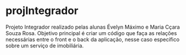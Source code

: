 # projIntegrador
Projeto Integrador realizado pelas alunas Évelyn Máximo e Maria Cçara Souza Rosa.
Objetivo principal é criar um código que faça as relações necessárias entre o front e o back da aplicação, nesse caso específico sobre um serviço de imobiliária.

